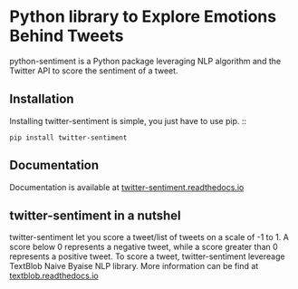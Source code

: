 Python library to Explore Emotions Behind Tweets
================================================

python-sentiment is a Python package leveraging NLP algorithm and the Twitter API to score the sentiment of a tweet.

Installation 
------------ 
Installing twitter-sentiment is simple, you just have to use pip.
::

    pip install twitter-sentiment


Documentation
-------------  
Documentation is available at [twitter-sentiment.readthedocs.io](https://twitter-sentiment.readthedocs.io/en/latest/index.html)

twitter-sentiment in a nutshel  
------------------------------
twitter-sentiment let you score a tweet/list of tweets on a scale of -1 to 1. A score below 0 represents a negative tweet, while a score greater than 0 represents a positive tweet. To score a tweet, twitter-sentiment levereage TextBlob Naive Byaise NLP library. More information can be find at [textblob.readthedocs.io](https://textblob.readthedocs.io/en/dev/advanced_usage.html#sentiment-analyzers)

